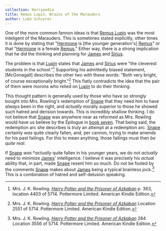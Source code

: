 ```yaml
---
collection: Harrypedia
title: Remus Lupin, Brains of the Marauders
author: Luke Schierer
---
```


One of the more common fannon ideas is that [Remus Lupin] was the most inteligent of the Marauders.  This is sometimes stated explicitly, other times it is done by stating that "[Hermione] is [the younger generation's] [Remus]" or that "[Hermione] is a female [Remus]."  Either way, there is a strong implication that he did the thinking and planning for [James] and [Sirius].

The problem is that *[Lupin]* states that [James] and [Sirius] were "the cleverest students in the school."[^240130-1]  Supporting his admittedly biased statement, [McGonagall] describes the other two with these words: "Both very bright, of course exceptionally bright."[^240130-2]  This flatly contradicts the idea that the pair of them were morons who relied on [Lupin] to do their thinking.

This thought pattern is generally used by those who have so strongly bought into Mrs. Rowling's redemption of [Snape] that they need him to have *always* been in the right, and *actually* morally superior to those he showed such hatred and derision towards.  This is incredibly shallow thinking.  I do not believe that [Snape] was anywhere near as reformed as Mrs. Rowling would have us believe by the Epilogue in [book seven].  That being said, the redemption arc she describes is *truly* an attempt at a redemption arc.  [Snape] certainly *was* quite clearly fallen, and, per cannon, trying to make amends for his past failings.  For this to mean anything, those failings must then *be quite real*.

If [Snape] *was* **actually* quite fallen in his younger years, we do not *actually* need to minimize [James]' intelligence.  I believe it was precisely his *actual* ability that, in part, made [Snape] resent him so much.  Do not be fooled by the comments [Snape] makes about [James] being a typical brainless jock.[^240130-3]  This is a combination of hatred and self-delusion speaking.

[Snape]: <../../people/Snape/Severus//>

[James]: <../../people/Potter/James/>

[Sirius]: <../../people/Black/Sirius_iii/>

[Lupin]: <../../people/Lupin/Remus_John/>

[Remus]: <../../people/Lupin/Remus_John/>

[Remus Lupin]: <../../people/Lupin/Remus_John/>

[Hermione]: <../people/Granger/Hermione_Jean/>

[Harry Potter and the Prisoner of Azkaban]: https://www.librarything.com/work/2742161

[book seven]: https://www.librarything.com/work/3577382

[^240130-1]: Mrs. J. K. Rowling.
    _[Harry Potter and the Prisoner of Azkaban]_
    p. 363, location 4403 of 5714. Pottermore Limited. American Kindle Edition.

[^240130-2]: Mrs. J. K. Rowling.
    _[Harry Potter and the Prisoner of Azkaban]_
    Location 2551 of 5714. Pottermore Limited. American Kindle Edition.

[^240130-3]: Mrs. J. K. Rowling.
    _[Harry Potter and the Prisoner of Azkaban]_
    284 Location 3556 of 5714. Pottermore Limited. American Kindle Edition.
